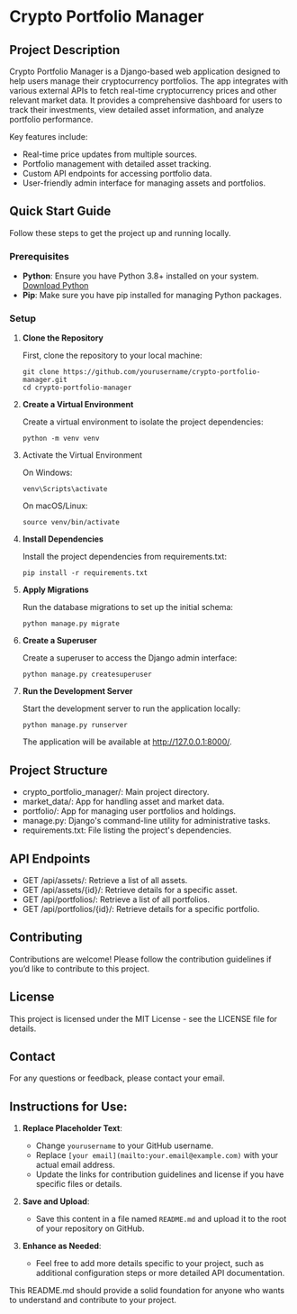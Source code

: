 # Crypto Portfolio Manager

## Project Description

Crypto Portfolio Manager is a Django-based web application designed to help users manage their cryptocurrency portfolios. The app integrates with various external APIs to fetch real-time cryptocurrency prices and other relevant market data. It provides a comprehensive dashboard for users to track their investments, view detailed asset information, and analyze portfolio performance.

Key features include:
- Real-time price updates from multiple sources.
- Portfolio management with detailed asset tracking.
- Custom API endpoints for accessing portfolio data.
- User-friendly admin interface for managing assets and portfolios.

## Quick Start Guide

Follow these steps to get the project up and running locally.

### Prerequisites

- **Python**: Ensure you have Python 3.8+ installed on your system. [Download Python](https://www.python.org/downloads/)
- **Pip**: Make sure you have pip installed for managing Python packages.

### Setup

1. **Clone the Repository**

   First, clone the repository to your local machine:
   ```
   git clone https://github.com/yourusername/crypto-portfolio-manager.git
   cd crypto-portfolio-manager
   ```

2. **Create a Virtual Environment**

   Create a virtual environment to isolate the project dependencies:
   ```
   python -m venv venv
   ```

3. Activate the Virtual Environment

    On Windows:
     ```
     venv\Scripts\activate
     ```
    
    On macOS/Linux:
     ```
     source venv/bin/activate
     ```

4. **Install Dependencies**

    Install the project dependencies from requirements.txt:
    ```
    pip install -r requirements.txt
    ```

5. **Apply Migrations**

    Run the database migrations to set up the initial schema:
    ```
    python manage.py migrate
    ```

6. **Create a Superuser**

    Create a superuser to access the Django admin interface:
    ```
    python manage.py createsuperuser
    ```

7. **Run the Development Server**

    Start the development server to run the application locally:
    ```
    python manage.py runserver
    ```
    The application will be available at http://127.0.0.1:8000/.

## Project Structure

- crypto_portfolio_manager/: Main project directory.
- market_data/: App for handling asset and market data.
- portfolio/: App for managing user portfolios and holdings.
- manage.py: Django's command-line utility for administrative tasks.
- requirements.txt: File listing the project's dependencies.

## API Endpoints

- GET /api/assets/: Retrieve a list of all assets.
- GET /api/assets/{id}/: Retrieve details for a specific asset.
- GET /api/portfolios/: Retrieve a list of all portfolios.
- GET /api/portfolios/{id}/: Retrieve details for a specific portfolio.


## Contributing
Contributions are welcome! Please follow the contribution guidelines if you’d like to contribute to this project.

## License
This project is licensed under the MIT License - see the LICENSE file for details.

## Contact
For any questions or feedback, please contact your email.

## **Instructions for Use:**
1. **Replace Placeholder Text**: 
   - Change `yourusername` to your GitHub username.
   - Replace `[your email](mailto:your.email@example.com)` with your actual email address.
   - Update the links for contribution guidelines and license if you have specific files or details.

2. **Save and Upload**: 
   - Save this content in a file named `README.md` and upload it to the root of your repository on GitHub.

3. **Enhance as Needed**:
   - Feel free to add more details specific to your project, such as additional configuration steps or more detailed API documentation.

This README.md should provide a solid foundation for anyone who wants to understand and contribute to your project.








